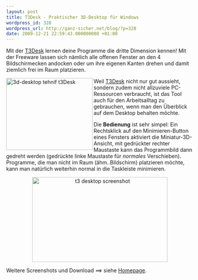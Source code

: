 ```yaml
---
layout: post
title: T3Desk - Praktischer 3D-Desktop für Windows
wordpress_id: 328
wordpress_url: http://ganz-sicher.net/blog/?p=328
date: 2009-12-21 22:59:43.000000000 +01:00
---
```

Mit der <a title="T3Desk Homepage" href="http://tehnif.com/T3Desk.aspx" target="_blank">T3Desk</a> lernen deine Programme die dritte Dimension kennen! Mit der Freeware lassen sich nämlich alle offenen Fenster an den 4 Bildschirmecken andocken oder um ihre eigenen Kanten drehen und damit ziemlich frei im Raum platzieren.

<img style="width: 233px; height: 193px;" src="http://ganz-sicher.net/blog/wp-content/uploads/3d-desktoptehnift3desk.png" alt="3d-desktop tehnif t3Desk" width="465" height="375" align="left" />Weil <a title="T3Desk Homepage" href="http://tehnif.com/T3Desk.aspx" target="_blank">T3Desk</a> nicht nur gut aussieht, sondern zudem nicht allzuviele PC-Ressourcen verbraucht, ist das Tool auch für den Arbeitsalltag zu gebrauchen, wenn man den Überblick auf dem Desktop behalten möchte.

Die <strong>Bedienung</strong> ist sehr simpel: Ein Rechtsklick auf den Minimieren-Button eines Fensters aktiviert die Miniatur-3D-Ansicht, mit gedrückter rechter Maustaste kann das Programmbild dann gedreht werden (gedrückte linke Maustaste für <em>normales</em> Verschieben). Programme, die man nicht im Raum (ähm..Bildschirm) platzieren möchte, kann man natürlich weiterhin normal in die Taskleiste minimieren.
<p class="borderimg" style="text-align: center;"><a href="http://ganz-sicher.net/blog/wp-content/uploads/t3-desktop-screenshot.jpg"><img class="aligncenter size-full wp-image-377" title="t3 desktop screenshot" src="http://ganz-sicher.net/blog/wp-content/uploads/t3-desktop-screenshot.jpg" alt="t3 desktop screenshot" width="365" height="228" /></a></p>
<p class="borderimg">Weitere Screenshots und Download ==&gt; siehe <a title="T3Desk Homepage" href="http://channel.wordpress-deutschland.org/rss-dashboard.php" target="_blank">Homepage</a>.</p>
<p class="borderimg"></p>
<p class="borderimg"></p>
<p class="borderimg"></p>
